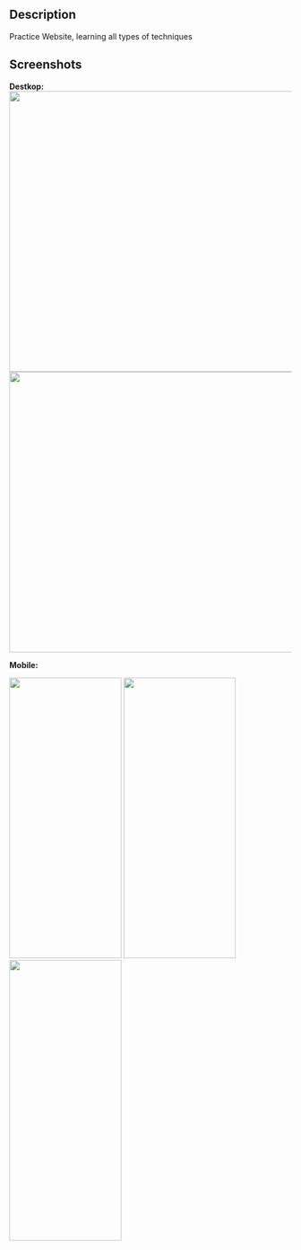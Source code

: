 ## Description
Practice Website, learning all types of techniques

## Screenshots
**Destkop:**
<img src="https://github.com/codyph/website-squirtle/blob/master/WebsitePreview/image1.JPG" width="950" height="500"> <img src="https://github.com/codyph/website-squirtle/blob/master/WebsitePreview/image2.JPG" width="950" height="500">

**Mobile:**

<img src="https://github.com/codyph/website-squirtle/blob/master/WebsitePreview/imageMobile1.JPG" width="200" height="500"> <img src="https://github.com/codyph/website-squirtle/blob/master/WebsitePreview/imageMobileMenu.JPG" width="200" height="500">
<img src="https://github.com/codyph/website-squirtle/blob/master/WebsitePreview/imageMobile2.JPG" width="200" height="500">
